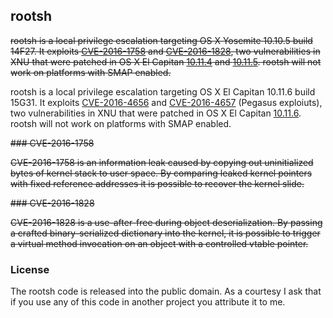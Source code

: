 ## rootsh

~~rootsh is a local privilege escalation targeting OS X Yosemite 10.10.5 build
14F27. It exploits [CVE-2016-1758] and [CVE-2016-1828], two vulnerabilities in
XNU that were patched in OS X El Capitan [10.11.4] and [10.11.5]. rootsh will
not work on platforms with SMAP enabled.~~

rootsh is a local privilege escalation targeting OS X El Capitan 10.11.6 build
15G31. It exploits [CVE-2016-4656] and [CVE-2016-4657] (Pegasus exploiuts),
two vulnerabilities in XNU that were patched in OS X El Capitan [10.11.6].
rootsh will not work on platforms with SMAP enabled.

[CVE-2016-1758]: https://www.cve.mitre.org/cgi-bin/cvename.cgi?name=2016-1758
[CVE-2016-1828]: https://www.cve.mitre.org/cgi-bin/cvename.cgi?name=2016-1828
[CVE-2016-4656]: https://www.cve.mitre.org/cgi-bin/cvename.cgi?name=2016-4656
[CVE-2016-4657]: https://www.cve.mitre.org/cgi-bin/cvename.cgi?name=2016-4657
[10.11.4]: https://support.apple.com/en-us/HT206167
[10.11.5]: https://support.apple.com/en-us/HT206567
[10.11.6]: https://support.apple.com/en-us/HT207130

~~### CVE-2016-1758~~

~~CVE-2016-1758 is an information leak caused by copying out uninitialized bytes
of kernel stack to user space. By comparing leaked kernel pointers with fixed
reference addresses it is possible to recover the kernel slide.~~

~~### CVE-2016-1828~~

~~CVE-2016-1828 is a use-after-free during object deserialization. By passing a
crafted binary-serialized dictionary into the kernel, it is possible to trigger
a virtual method invocation on an object with a controlled vtable pointer.~~

### License

The rootsh code is released into the public domain. As a courtesy I ask that if
you use any of this code in another project you attribute it to me.
